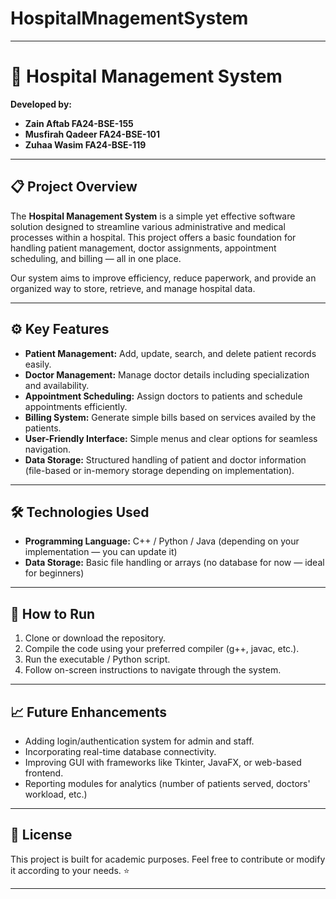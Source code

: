 # HospitalMnagementSystem

---

# 🏥 Hospital Management System

**Developed by:**  
- **Zain Aftab FA24-BSE-155**  
- **Musfirah Qadeer FA24-BSE-101**  
- **Zuhaa Wasim FA24-BSE-119**

---

## 📋 Project Overview

The **Hospital Management System** is a simple yet effective software solution designed to streamline various administrative and medical processes within a hospital. This project offers a basic foundation for handling patient management, doctor assignments, appointment scheduling, and billing — all in one place.

Our system aims to improve efficiency, reduce paperwork, and provide an organized way to store, retrieve, and manage hospital data.

---

## ⚙️ Key Features

- **Patient Management:** Add, update, search, and delete patient records easily.
- **Doctor Management:** Manage doctor details including specialization and availability.
- **Appointment Scheduling:** Assign doctors to patients and schedule appointments efficiently.
- **Billing System:** Generate simple bills based on services availed by the patients.
- **User-Friendly Interface:** Simple menus and clear options for seamless navigation.
- **Data Storage:** Structured handling of patient and doctor information (file-based or in-memory storage depending on implementation).

---

## 🛠️ Technologies Used

- **Programming Language:** C++ / Python / Java (depending on your implementation — you can update it)
- **Data Storage:** Basic file handling or arrays (no database for now — ideal for beginners)

---

## 🚀 How to Run

1. Clone or download the repository.
2. Compile the code using your preferred compiler (g++, javac, etc.).
3. Run the executable / Python script.
4. Follow on-screen instructions to navigate through the system.

---

## 📈 Future Enhancements

- Adding login/authentication system for admin and staff.
- Incorporating real-time database connectivity.
- Improving GUI with frameworks like Tkinter, JavaFX, or web-based frontend.
- Reporting modules for analytics (number of patients served, doctors' workload, etc.)

---

## 📄 License

This project is built for academic purposes. Feel free to contribute or modify it according to your needs. ⭐

---

